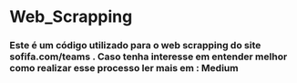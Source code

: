 # Web_Scrapping

### Este é um código utilizado para o web scrapping do site sofifa.com/teams . Caso tenha interesse em entender melhor como realizar esse processo ler mais em : Medium

